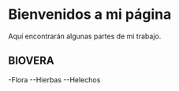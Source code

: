 # Bienvenidos a mi página

Aquí encontrarán algunas partes de mi trabajo.

## BIOVERA
-Flora
--Hierbas
--Helechos
